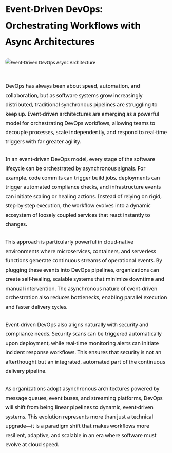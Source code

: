 <div style="color: #000000; font-family: 'Segoe UI', Tahoma, Geneva, Verdana, sans-serif; line-height: 1.8; max-width: 900px; margin: auto;">

<h1 style="margin-bottom: 1em;">Event-Driven DevOps: Orchestrating Workflows with Async Architectures</h1>

<img src="https://miro.medium.com/v2/resize:fit:1400/0*UA6Du293hc1U5_WI" alt="Event-Driven DevOps Async Architecture" style="max-width: 100%; height: auto; margin-bottom: 30px; border-radius: 8px;" />

<p style="margin-bottom: 1.6em; font-size: 1.15em;">
DevOps has always been about speed, automation, and collaboration, but as software systems grow increasingly distributed, traditional synchronous pipelines are struggling to keep up. Event-driven architectures are emerging as a powerful model for orchestrating DevOps workflows, allowing teams to decouple processes, scale independently, and respond to real-time triggers with far greater agility.
</p>

<p style="margin-bottom: 1.6em; font-size: 1.15em;">
In an event-driven DevOps model, every stage of the software lifecycle can be orchestrated by asynchronous signals. For example, code commits can trigger build jobs, deployments can trigger automated compliance checks, and infrastructure events can initiate scaling or healing actions. Instead of relying on rigid, step-by-step execution, the workflow evolves into a dynamic ecosystem of loosely coupled services that react instantly to changes.
</p>

<p style="margin-bottom: 1.6em; font-size: 1.15em;">
This approach is particularly powerful in cloud-native environments where microservices, containers, and serverless functions generate continuous streams of operational events. By plugging these events into DevOps pipelines, organizations can create self-healing, scalable systems that minimize downtime and manual intervention. The asynchronous nature of event-driven orchestration also reduces bottlenecks, enabling parallel execution and faster delivery cycles.
</p>

<p style="margin-bottom: 1.6em; font-size: 1.15em;">
Event-driven DevOps also aligns naturally with security and compliance needs. Security scans can be triggered automatically upon deployment, while real-time monitoring alerts can initiate incident response workflows. This ensures that security is not an afterthought but an integrated, automated part of the continuous delivery pipeline.
</p>

<p style="margin-bottom: 1.6em; font-size: 1.15em;">
As organizations adopt asynchronous architectures powered by message queues, event buses, and streaming platforms, DevOps will shift from being linear pipelines to dynamic, event-driven systems. This evolution represents more than just a technical upgrade—it is a paradigm shift that makes workflows more resilient, adaptive, and scalable in an era where software must evolve at cloud speed.
</p>

</div>
